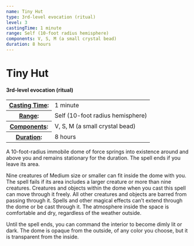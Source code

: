 ```yaml
---
name: Tiny Hut
type: 3rd-level evocation (ritual)
level: 3
castingTime: 1 minute
range: Self (10-foot radius hemisphere)
components: V, S, M (a small crystal bead)
duration: 8 hours
---
```


Tiny Hut
========

#### 3rd-level evocation (ritual)

<table cellspacing="0" class="statBlock"><tbody><tr><th><a href="/srd/magicOverview/spellDescriptions.htm#level">Casting Time</a>:</th><td>1 minute</td></tr><tr><th><a href="/srd/magicOverview/spellDescriptions.htm#components">Range</a>:</th><td>Self (10-foot radius hemisphere)</td></tr><tr><th><a href="/srd/magicOverview/spellDescriptions.htm#range">Components</a>:</th><td>V, S, M (a small crystal bead)</td></tr><tr><th><a href="/srd/magicOverview/spellDescriptions.htm#effect">Duration</a>:</th><td>8 hours</td></tr></tbody></table>

A 10-foot-radius immobile dome of force springs into existence around and above you and remains stationary for the duration. The spell ends if you leave its area.

Nine creatures of Medium size or smaller can fit inside the dome with you. The spell fails if its area includes a larger creature or more than nine creatures. Creatures and objects within the dome when you cast this spell can move through it freely. All other creatures and objects are barred from passing through it. Spells and other magical effects can’t extend through the dome or be cast through it. The atmosphere inside the space is comfortable and dry, regardless of the weather outside.

Until the spell ends, you can command the interior to become dimly lit or dark. The dome is opaque from the outside, of any color you choose, but it is transparent from the inside.